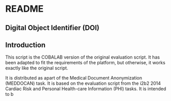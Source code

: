 
# README

## Digital Object Identifier (DOI)


## Introduction

This script is the COBALAB version of the original evaluation script. It
has been adapted to fit the requirements of the platform, but otherwise, 
it works exactly like the original script.

It is distributed as apart of the Medical Document Anonymization
(MEDDOCAN) task. It is based on the evaluation script from the i2b2 2014
Cardiac Risk and Personal Health-care Information (PHI) tasks. It is
intended to b